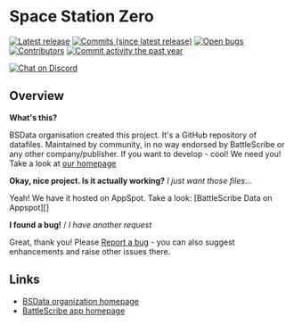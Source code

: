 Space Station Zero
==================

[![Latest release](https://img.shields.io/github/release/BSData/space-station-zero.svg?style=flat-square)](https://github.com/BSData/space-station-zero/releases/latest)
[![Commits (since latest release)](https://img.shields.io/github/commits-since/BSData/space-station-zero/latest.svg?style=flat-square)](https://github.com/BSData/space-station-zero/releases)
[![Open bugs](https://img.shields.io/github/issues/BSData/space-station-zero/bug.svg?style=flat-square&label=bugs)](https://github.com/BSData/space-station-zero/issues?q=is%3Aissue+is%3Aopen+label%3Abug)
[![Contributors](https://img.shields.io/github/contributors/BSData/space-station-zero.svg?style=flat-square)](https://github.com/BSData/space-station-zero/graphs/contributors)
[![Commit activity the past year](https://img.shields.io/github/commit-activity/y/BSData/space-station-zero.svg?style=flat-square)](https://github.com/BSData/space-station-zero/pulse/monthly)

[![Chat on Discord](https://img.shields.io/discord/558412685981777922.svg?logo=discord&style=popout-square)](https://www.bsdata.net/discord)

## Overview ##

__What's this?__

BSData organisation created this project. It's a GitHub repository of datafiles.
Maintained by community, in no way endorsed by BattleScribe or any other company/publisher. If you want
to develop - cool! We need you! Take a look at [our homepage][BSData.net]

__Okay, nice project. Is it actually working?__ _I just want those files..._

Yeah! We have it hosted on AppSpot. Take a look: [BattleScribe Data on Appspot][]

__I found a bug!__ / *I have another request*

Great, thank you! Please [Report a bug][bug report] - you can also suggest enhancements and raise other issues there.

## Links ##

* [BSData organization homepage][BSData.net]
* [BattleScribe app homepage](https://www.battlescribe.net/)

[BSData.net]: https://www.bsdata.net/
[bug report]: https://github.com/BSData/space-station-zero/issues/new/choose

